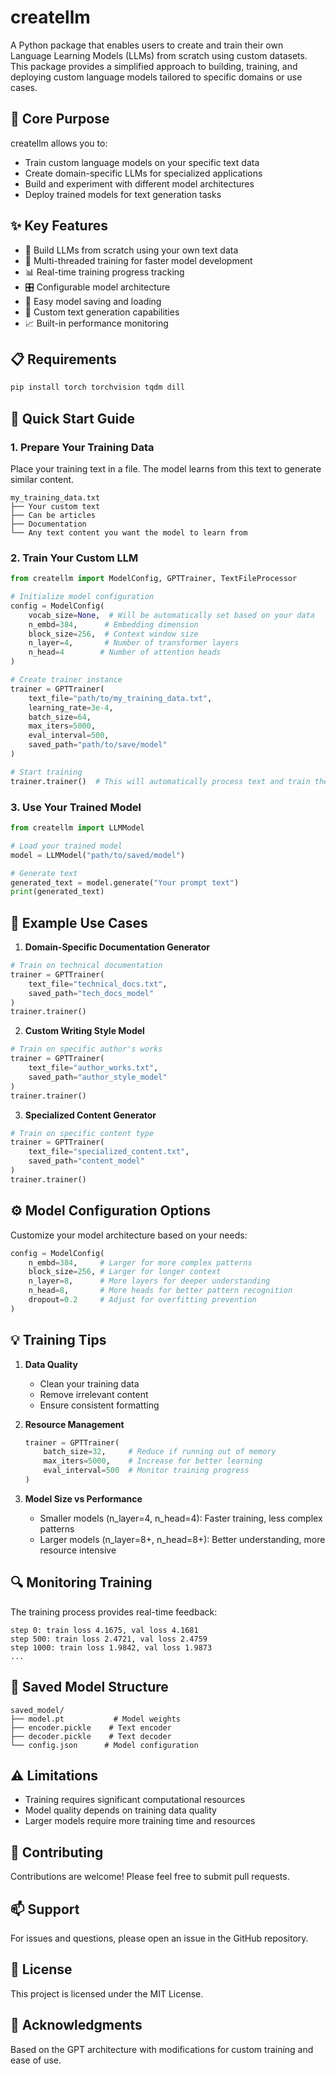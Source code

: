 # createllm

A Python package that enables users to create and train their own Language Learning Models (LLMs) from scratch using custom datasets. This package provides a simplified approach to building, training, and deploying custom language models tailored to specific domains or use cases.

## 🎯 Core Purpose

createllm allows you to:
- Train custom language models on your specific text data
- Create domain-specific LLMs for specialized applications
- Build and experiment with different model architectures
- Deploy trained models for text generation tasks

## ✨ Key Features

- 🔨 Build LLMs from scratch using your own text data
- 🚀 Multi-threaded training for faster model development
- 📊 Real-time training progress tracking
- 🎛️ Configurable model architecture
- 💾 Easy model saving and loading
- 🎯 Custom text generation capabilities
- 📈 Built-in performance monitoring

## 📋 Requirements

```bash
pip install torch torchvision tqdm dill
```

## 🚀 Quick Start Guide

### 1. Prepare Your Training Data

Place your training text in a file. The model learns from this text to generate similar content.

```
my_training_data.txt
├── Your custom text
├── Can be articles
├── Documentation
└── Any text content you want the model to learn from
```

### 2. Train Your Custom LLM

```python
from createllm import ModelConfig, GPTTrainer, TextFileProcessor

# Initialize model configuration
config = ModelConfig(
    vocab_size=None,  # Will be automatically set based on your data
    n_embd=384,      # Embedding dimension
    block_size=256,  # Context window size
    n_layer=4,       # Number of transformer layers
    n_head=4        # Number of attention heads
)

# Create trainer instance
trainer = GPTTrainer(
    text_file="path/to/my_training_data.txt",
    learning_rate=3e-4,
    batch_size=64,
    max_iters=5000,
    eval_interval=500,
    saved_path="path/to/save/model"
)

# Start training
trainer.trainer()  # This will automatically process text and train the model
```

### 3. Use Your Trained Model

```python
from createllm import LLMModel

# Load your trained model
model = LLMModel("path/to/saved/model")

# Generate text
generated_text = model.generate("Your prompt text")
print(generated_text)
```

## 📝 Example Use Cases

1. **Domain-Specific Documentation Generator**
```python
# Train on technical documentation
trainer = GPTTrainer(
    text_file="technical_docs.txt",
    saved_path="tech_docs_model"
)
trainer.trainer()
```

2. **Custom Writing Style Model**
```python
# Train on specific author's works
trainer = GPTTrainer(
    text_file="author_works.txt",
    saved_path="author_style_model"
)
trainer.trainer()
```

3. **Specialized Content Generator**
```python
# Train on specific content type
trainer = GPTTrainer(
    text_file="specialized_content.txt",
    saved_path="content_model"
)
trainer.trainer()
```

## ⚙️ Model Configuration Options

Customize your model architecture based on your needs:

```python
config = ModelConfig(
    n_embd=384,     # Larger for more complex patterns
    block_size=256, # Larger for longer context
    n_layer=8,      # More layers for deeper understanding
    n_head=8,       # More heads for better pattern recognition
    dropout=0.2     # Adjust for overfitting prevention
)
```

## 💡 Training Tips

1. **Data Quality**
   - Clean your training data
   - Remove irrelevant content
   - Ensure consistent formatting

2. **Resource Management**
   ```python
   trainer = GPTTrainer(
       batch_size=32,     # Reduce if running out of memory
       max_iters=5000,    # Increase for better learning
       eval_interval=500  # Monitor training progress
   )
   ```

3. **Model Size vs Performance**
   - Smaller models (n_layer=4, n_head=4): Faster training, less complex patterns
   - Larger models (n_layer=8+, n_head=8+): Better understanding, more resource intensive

## 🔍 Monitoring Training

The training process provides real-time feedback:
```
step 0: train loss 4.1675, val loss 4.1681
step 500: train loss 2.4721, val loss 2.4759
step 1000: train loss 1.9842, val loss 1.9873
...
```

## 📁 Saved Model Structure

```
saved_model/
├── model.pt           # Model weights
├── encoder.pickle    # Text encoder
├── decoder.pickle    # Text decoder
└── config.json      # Model configuration
```

## ⚠️ Limitations

- Training requires significant computational resources
- Model quality depends on training data quality
- Larger models require more training time and resources

## 🤝 Contributing

Contributions are welcome! Please feel free to submit pull requests.

## 📫 Support

For issues and questions, please open an issue in the GitHub repository.

## 📄 License

This project is licensed under the MIT License.

## 🙏 Acknowledgments

Based on the GPT architecture with modifications for custom training and ease of use.